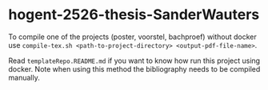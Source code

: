 # hogent-2526-thesis-SanderWauters

To compile one of the projects (poster, voorstel, bachproef) without docker use `compile-tex.sh <path-to-project-directory> <output-pdf-file-name>`.

Read `templateRepo.README.md` if you want to know how run this project using docker. Note when using this method the bibliography needs to be compiled manually.
